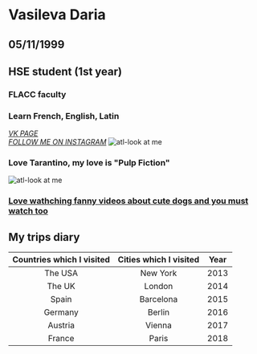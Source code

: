 # Vasileva Daria
## 05/11/1999
## HSE student (1st year)
### FLACC faculty
### Learn French, English, Latin 
*[VK PAGE](https://m.vk.com/dashylick)*  
*[FOLLOW ME ON INSTAGRAM](https://www.instagram.com/daria_artemovna/)*
![atl-look at me](https://pp.userapi.com/c824601/v824601987/1801b/jQOIPtzilu0.jpg)
### Love Tarantino, my love is "Pulp Fiction"
![atl-look at me](https://upload.wikimedia.org/wikipedia/en/3/3b/Pulp_Fiction_%281994%29_poster.jpg)
### [Love wathching fanny videos about cute dogs and you must watch too](https://www.instagram.com/lnsta_dogs)
## My trips diary 
Countries which I visited|Cities which I visited| Year
:---:|:---:|:---:
The USA | New York | 2013
The UK | London | 2014
Spain | Barcelona | 2015
Germany | Berlin | 2016
Austria | Vienna | 2017
France | Paris | 2018
